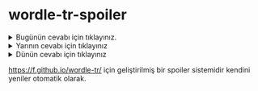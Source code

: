 # wordle-tr-spoiler

<details>
  <summary>Bugünün cevabı için tıklayınız.</summary>
  <br>
    <b> sevim </b>
</details>

<details>
  <summary>Yarının cevabı için tıklayınız</summary>
  <br>
   <b> atlet </b>
</details>

<details>
  <summary>Dünün cevabı için tıklayınız </summary>
  <br>
  <b> sıçma </b>
</details>

https://f.github.io/wordle-tr/ için geliştirilmiş bir spoiler sistemidir kendini yeniler otomatik olarak.

